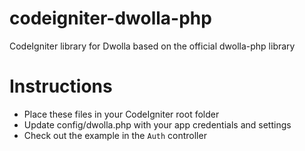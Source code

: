 codeigniter-dwolla-php
======================

CodeIgniter library for Dwolla based on the official dwolla-php library


Instructions
======================

* Place these files in your CodeIgniter root folder
* Update config/dwolla.php with your app credentials and settings
* Check out the example in the `Auth` controller